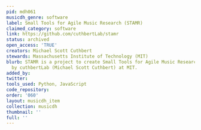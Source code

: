 ```yaml
---
pid: mdh061
musicdh_genre: software
label: Small Tools for Agile Music Research (STAMR)
claimed_category: software
link: https://github.com/cuthbertLab/stamr
status: archived
open_access: 'TRUE'
creators: Michael Scott Cuthbert
stewards: Massachusetts Institute of Technology (MIT)
blurb: STAMR is a project to create Small Tools for Agile Music Research, created
  by cuthbertLab (Michael Scott Cuthbert) at MIT.
added_by: 
twitter: 
tools_used: Python, JavaScript
code_repository: 
order: '060'
layout: musicdh_item
collection: musicdh
thumbnail: ''
full: ''
---
```

